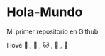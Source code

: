 # Hola-Mundo

Mi primer repositorio en Github

I love :icecream: , :pizza: , :cat:  , :dog: , :cherry_blossom:

